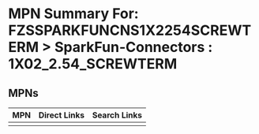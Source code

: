 



# MPN Summary For: FZSSPARKFUNCNS1X2254SCREWTERM > SparkFun-Connectors : 1X02_2.54_SCREWTERM

## MPNs
  

|MPN|Direct Links|Search Links|
| :--- | :--- | :--- |
||||
